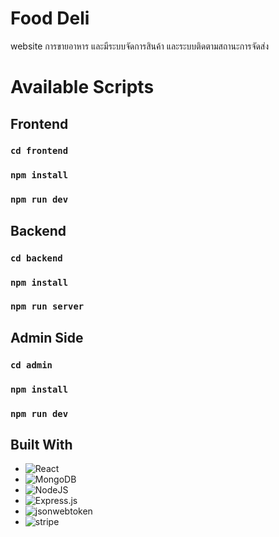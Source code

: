 # Food Deli
website การขายอาหาร และมีระบบจัดการสินค้า และระบบติดตามสถานะการจัดส่ง
# Available Scripts

## Frontend
### `cd frontend`
### `npm install`
### `npm run dev`

## Backend
### `cd backend`
### `npm install`
### `npm run server`

## Admin Side
### `cd admin`
### `npm install`
### `npm run dev`

## Built With ##
* ![React][React.js]
* ![MongoDB][MongoDB]
* ![NodeJS][NodeJS]
* ![Express.js][Express.js]
* ![jsonwebtoken][jsonwebtoken]
* ![stripe][stripe]

[React.js]: https://img.shields.io/badge/React-20232A?style=for-the-badge&logo=react&logoColor=61DAFB
[MongoDB]: https://img.shields.io/badge/MongoDB-4EA94B?style=for-the-badge&logo=mongodb&logoColor=white
[NodeJS]: https://img.shields.io/badge/Nodejs-3C873A?style=for-the-badge&logo=node.js&logoColor=white
[Express.js]: https://img.shields.io/badge/Express.js-000000?style=for-the-badge&logo=express&logoColor=white
[jsonwebtoken]: https://img.shields.io/badge/jsonwebtoken-007acc?style=for-the-badge
[stripe]: https://img.shields.io/badge/Stripe-635bff?style=for-the-badge&logo=stripe&logoColor=white
